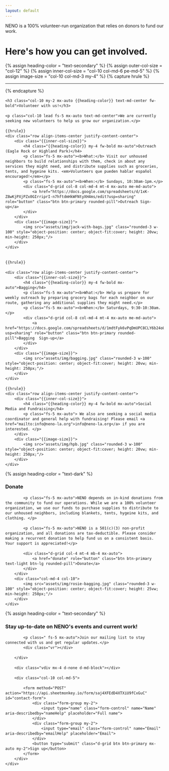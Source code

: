 ```yaml
---
layout: default
---
```

<div class="p-5 bg-dark rounded-3 text-light">
	<div class="container-fluid py-md-5 py-3">
		<p class="neno-blurb">NENO is a 100% volunteer-run organization that relies on donors to fund our work.</p>
		<h1 class="display-5 fw-bold mb-0">Here's how you can get involved.</h1>
	</div>
</div>

{% assign heading-color = "text-secondary" %}
{% assign outer-col-size = "col-12" %}
{% assign inner-col-size = "col-10 col-md-6 pe-md-5" %}
{% assign image-size = "col-10 col-md-3 my-4" %}
{% capture hrule %}
	<hr class='col-10 mx-auto my-4' />
{% endcapture %}
<div class="{{outer-col-size}} py-2 mx-auto mt-4">

	<h3 class="col-10 my-2 mx-auto {{heading-color}} text-md-center fw-bold">Volunteer with us!</h3>

	<p class="col-10 lead fs-5 mx-auto text-md-center">We are currently seeking new volunteers to help us grow our organization.</p>

	{{hrule}}
	<div class="row align-items-center justify-content-center">
		<div class="{{inner-col-size}}">
			<h4 class="{{heading-color}} my-4 fw-bold mx-auto">Outreach (Eagle Rock or Highland Park)</h4>
			<p class="fs-5 mx-auto"><b>What:</b> Visit our unhoused neighbors to build relationships with them, check in about any services they might need, and distribute supplies such as groceries, tents, and hygeine kits. <em>Volunteers que pueden hablar español encouraged!</em></p>
			<p class="fs-5 mx-auto"><b>When:</b> Sundays, 10:30am-1pm.</p>
			<div class="d-grid col-8 col-md-4 mt-4 mx-auto me-md-auto">
	         	<a href="https://docs.google.com/spreadsheets/d/1xK-Z8wKjPXjPZx0GIrriprI-n7hftdmHkWFNtyXH4ms/edit?usp=sharing" role="button" class="btn btn-primary rounded-pill">Outreach Sign-up</a>
	        </div>
		</div>
		<div class="{{image-size}}">
			<img src="assets/img/jack-with-bags.jpg" class="rounded-3 w-100" style="object-position: center; object-fit:cover; height: 20vw; min-height: 250px;"/>
		</div>
	</div>


	{{hrule}}

	<div class="row align-items-center justify-content-center">
		<div class="{{inner-col-size}}">
			<h4 class="{{heading-color}} my-4 fw-bold mx-auto">Bagging</h4>
			<p class="fs-5 mx-auto"><b>What:</b> Help us prepare for weekly outreach by preparing grocery bags for each neighbor on our route, gathering any additional supplies they might need.</p>
			<p class="fs-5 mx-auto"><b>When:</b> Saturdays, 9:30-10:30am.</p>
			<div class="d-grid col-8 col-md-4 mt-4 mx-auto me-md-auto">
	         	<a href="https://docs.google.com/spreadsheets/d/1mdtFyk6vPqDmUPC8CLY6b24oUKizMSfkURYSpGFo7Qo/edit?usp=sharing" role="button" class="btn btn-primary rounded-pill">Bagging  Sign-up</a>
	        </div>
		</div>
		<div class="{{image-size}}">
			<img src="assets/img/bagging.jpg" class="rounded-3 w-100" style="object-position: center; object-fit:cover; height: 20vw; min-height: 250px;"/>
		</div>
	</div>

	{{hrule}}
	<div class="row align-items-center justify-content-center">
		<div class="{{inner-col-size}}">
			<h4 class="{{heading-color}} my-4 fw-bold mx-auto">Social Media and Fundraising</h4>
			<p class="fs-5 mx-auto"> We also are seeking a social media coordinator and general help with fundraising! Please email <a href="mailto:info@neno-la.org">info@neno-la.org</a> if you are interested. </p>
		</div>
		<div class="{{image-size}}">
			<img src="assets/img/hpb.jpg" class="rounded-3 w-100" style="object-position: center; object-fit:cover; height: 20vw; min-height: 250px;"/>
		</div>
	</div>

</div>

{% assign heading-color = "text-dark" %}

<div class="{{outer-col-size}} pt-4 pb-2 card-rounded mx-auto bg-accent">
	<div class="row align-items-center justify-content-center">
		<div class="{{inner-col-size}}">
			<h3 class="my-4 mx-auto {{heading-color}} text-bold">Donate</h3>

			<p class="fs-5 mx-auto">NENO depends on in-kind donations from the community to fund our operations. While we are a 100% volunteer organization, we use our funds to purchase supplies to distribute to our unhoused neighbors, including blankets, tents, hygeine kits, and clothing. </p>

			<p class="fs-5 mx-auto">NENO is a 501(c)(3) non-profit organization, and all donations are tax-deductible. Please consider making a recurrent donation to help fund us on a consistent basis. Your support is appreciated!</p>

			<div class="d-grid col-4 mt-4 mb-4 mx-auto">
	         	<a href="donate" role="button" class="btn btn-primary text-light btn-lg rounded-pill">Donate</a>
	        </div>
       	</div>
       	<div class="col-md-4 col-10">
			<img src="assets/img/rosie-bagging.jpg" class="rounded-3 w-100" style="object-position: center; object-fit:cover; height: 25vw; min-height: 250px;"/>
		</div>
   	</div>

</div>

{% assign heading-color = "text-secondary" %}

<div class="{{outer-col-size}} mx-auto" >
	<div class="row align-items-center justify-content-center h-100" style="min-height: 25vw;">
		<div class="col-10 col-md-5 text-center text-md-start">
			<h3 class="{{heading-color}} my-4 mx-auto text-bold">Stay up-to-date on NENO's events and current work!</h3>

			<p class=" fs-5 mx-auto">Join our mailing list to stay connected with us and get regular updates.</p>
			<div class="vr"></div>

		</div>

		<div class="vdiv mx-4 d-none d-md-block"></div>

		<div class="col-10 col-md-5">

			<form method="POST" action="https://api.sheetmonkey.io/form/saj4XFEdD4XTXiU9fCxGuC" id="contact-form">
		  		<div class="form-group my-2">
		    		<input type="name" class="form-control" name="Name" aria-describedby="nameHelp" placeholder="Full name">
		  		</div>
		  		<div class="form-group my-2">
		    		<input type="email" class="form-control" name="Email" aria-describedby="emailHelp" placeholder="Email">
		  		</div>
		  		<button type="submit" class="d-grid btn btn-primary mx-auto my-2">Sign up</button>
			</form>
		</div>
	</div>

</div>
